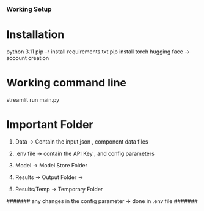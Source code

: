 ### Working Setup 

# Installation 
python 3.11
pip -r install requirements.txt 
pip install torch 
hugging face -> account creation 

# Working command line 

streamlit run main.py 


# Important Folder 
1. Data -> Contain the input json , component data files 

2. .env file -> contain the API Key , and config parameters 

3. Model -> Model Store Folder 

4. Results -> Output Folder -> 

5. Results/Temp -> Temporary Folder 


####### any changes in the config parameter -> done in .env file #######